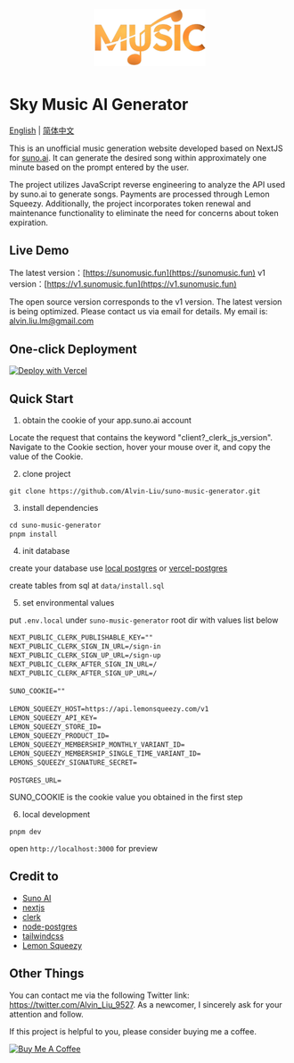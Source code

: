 <p align="center">
  <img alt="Sky Music AI Generator" src="https://github.com/Alvin-Liu/suno-music-generator/blob/master/public/logo.png" width="200" style="margin-bottom: 10px;">
</p>

# Sky Music AI Generator

[English](./README_EN.md) | [简体中文](./README.md)

This is an unofficial music generation website developed based on NextJS for [suno.ai](https://www.suno.ai). It can generate the desired song within approximately one minute based on the prompt entered by the user.

The project utilizes JavaScript reverse engineering to analyze the API used by suno.ai to generate songs. Payments are processed through Lemon Squeezy. Additionally, the project incorporates token renewal and maintenance functionality to eliminate the need for concerns about token expiration.

## Live Demo

The latest version：[https://sunomusic.fun](https://sunomusic.fun)
v1 version：[https://v1.sunomusic.fun](https://v1.sunomusic.fun) 

The open source version corresponds to the v1 version. The latest version is being optimized. Please contact us via email for details. My email is: alvin.liu.lm@gmail.com

## One-click Deployment

[![Deploy with Vercel](https://vercel.com/button)](https://vercel.com/import/project?template=https://github.com/Alvin-Liu/suno-music-generator)

## Quick Start

1. obtain the cookie of your app.suno.ai account

Locate the request that contains the keyword "client?_clerk_js_version". Navigate to the Cookie section, hover your mouse over it, and copy the value of the Cookie.

2. clone project

```shell
git clone https://github.com/Alvin-Liu/suno-music-generator.git
```

3. install dependencies

```shell
cd suno-music-generator
pnpm install
```

4. init database

create your database use [local postgres](https://wiki.postgresql.org/wiki/Homebrew) or [vercel-postgres](https://vercel.com/docs/storage/vercel-postgres)

create tables from sql at `data/install.sql`

5. set environmental values

put `.env.local` under `suno-music-generator` root dir with values list below

```
NEXT_PUBLIC_CLERK_PUBLISHABLE_KEY=""
NEXT_PUBLIC_CLERK_SIGN_IN_URL=/sign-in
NEXT_PUBLIC_CLERK_SIGN_UP_URL=/sign-up
NEXT_PUBLIC_CLERK_AFTER_SIGN_IN_URL=/
NEXT_PUBLIC_CLERK_AFTER_SIGN_UP_URL=/

SUNO_COOKIE=""

LEMON_SQUEEZY_HOST=https://api.lemonsqueezy.com/v1
LEMON_SQUEEZY_API_KEY=
LEMON_SQUEEZY_STORE_ID=
LEMON_SQUEEZY_PRODUCT_ID=
LEMON_SQUEEZY_MEMBERSHIP_MONTHLY_VARIANT_ID=
LEMON_SQUEEZY_MEMBERSHIP_SINGLE_TIME_VARIANT_ID=
LEMONS_SQUEEZY_SIGNATURE_SECRET=

POSTGRES_URL=
```

SUNO_COOKIE is the cookie value you obtained in the first step

6. local development

```shell
pnpm dev
```

open `http://localhost:3000` for preview

## Credit to

- [Suno AI](https://www.suno.ai)
- [nextjs](https://nextjs.org/docs)
- [clerk](https://clerk.com/docs/quickstarts/nextjs)
- [node-postgres](https://node-postgres.com/)
- [tailwindcss](https://tailwindcss.com/)
- [Lemon Squeezy](https://www.lemonsqueezy.com/)

## Other Things

You can contact me via the following Twitter link: https://twitter.com/Alvin_Liu_9527. As a newcomer, I sincerely ask for your attention and follow.

If this project is helpful to you, please consider buying me a coffee. 

<a href="https://www.buymeacoffee.com/vnorange" target="_blank"><img src="https://cdn.buymeacoffee.com/buttons/default-orange.png" alt="Buy Me A Coffee" height="40" width="174"></a>
